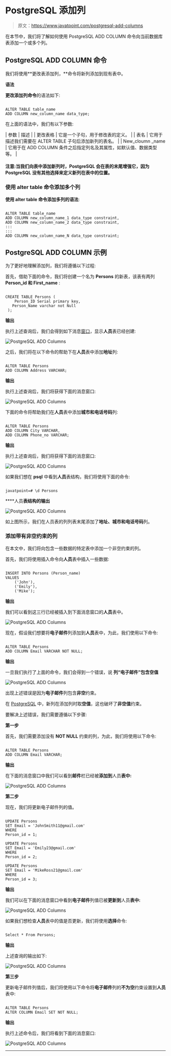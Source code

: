 # PostgreSQL 添加列

> 原文：<https://www.javatpoint.com/postgresql-add-columns>

在本节中，我们将了解如何使用 PostgreSQL ADD COLUMN 命令向当前数据库表添加一个或多个列。

## PostgreSQL ADD COLUMN 命令

我们将使用**更改表添加列，**命令将新列添加到现有表中。

**语法**

**更改添加列命令**的语法如下:

```

ALTER TABLE table_name
ADD COLUMN new_column_name data_type;

```

在上面的语法中，我们有以下参数:

| 参数 | 描述 |
| 更改表格 | 它是一个子句，用于修改表的定义。 |
| 表名 | 它用于描述我们需要在 ALTER TABLE 子句后添加新列的表名。 |
| New_cloumn _name | 它用于在 ADD COLUMN 条件之后指定列名及其属性，如默认值、数据类型等。 |

#### 注意:当我们向表中添加新列时，PostgreSQL 会在表的末尾增强它，因为 PostgreSQL 没有其他选择来定义新列在表中的位置。

### 使用 alter table 命令添加多个列

**使用 alter table 命令添加多列的语法**:

```

ALTER TABLE table_name
ADD COLUMN new_column_name_1 data_type constraint,
ADD COLUMN new_column_name_2 data_type constraint,
:::
:::
ADD COLUMN new_column_name_N data_type constraint;

```

## PostgreSQL ADD COLUMN 示例

为了更好地理解添加列，我们将遵循以下过程:

首先，借助下面的命令，我们将创建一个名为 **Persons** 的新表，该表有两列 **Person_id 和 First_name** :

```

CREATE TABLE Persons (
    Person_ID Serial primary key,
   Person_Name varchar not Null     
 );

```

**输出**

执行上述查询后，我们会得到如下消息[窗口](https://www.javatpoint.com/windows)，显示**人员**表已经创建:

![PostgreSQL ADD Columns](img/c55d5c64ddd0845fe6fdce62fdf89ecd.png)

之后，我们将在以下命令的帮助下在**人员**表中添加**地址**列:

```

ALTER TABLE Persons 
ADD COLUMN Address VARCHAR;

```

**输出**

执行上述查询后，我们将获得下面的消息窗口:

![PostgreSQL ADD Columns](img/49d01752a1f81c7b279de78d59c3f1a8.png)

下面的命令将帮助我们在**人员**表中添加**城市和电话号码**列:

```

ALTER TABLE Persons 
ADD COLUMN City VARCHAR,
ADD COLUMN Phone_no VARCHAR;

```

**输出**

执行上述查询后，我们将获得下面的消息窗口:

![PostgreSQL ADD Columns](img/caa7e913f957e0ec485e3d3106b08e41.png)

如果我们想在 **psql** 中看到**人员**表结构，我们将使用下面的命令:

```

javatpoint=# \d Persons                                  

```

****人员**表结构的输出**

![PostgreSQL ADD Columns](img/f06c823f5381a7ff4efa3033b13f7123.png)

如上图所示，我们在人员表的列列表末尾添加了**地址、城市和电话号码**列。

### 添加带有非空约束的列

在本文中，我们将向包含一些数据的特定表中添加一个非空约束的列。

首先，我们将使用插入命令向**人员**表中插入一些数据:

```

INSERT INTO Persons (Person_name)
VALUES
	('John'),
	('Emily'),
	('Mike');

```

**输出**

我们可以看到这三行已经被插入到下面消息窗口的**人员**表中。

![PostgreSQL ADD Columns](img/68e4089c117470e986d26bdbc3e02dbd.png)

现在，假设我们想要将**电子邮件**列添加到**人员**表中，为此，我们使用以下命令:

```

ALTER TABLE Persons 
ADD COLUMN Email VARCHAR NOT NULL;

```

**输出**

一旦我们执行了上面的命令，我们会得到一个错误，说
**列“电子邮件”包含空值**

![PostgreSQL ADD Columns](img/6cb7edd4e9ba1891c3e92abe2e839c73.png)

出现上述错误是因为**电子邮件**列包含**非空**约束。

在 [PostgreSQL](https://www.javatpoint.com/postgresql-tutorial) 中，新列在添加列时取**空值**，这也破坏了**非空值**约束。

要解决上述错误，我们需要遵循以下步骤:

**第一步**

首先，我们需要添加没有 **NOT NULL** 约束的列，为此，我们将使用以下命令:

```

ALTER TABLE Persons 
ADD COLUMN Email VARCHAR;

```

**输出**

在下面的消息窗口中我们可以看到**邮件**栏已经被**添加到**人员**表中:**

![PostgreSQL ADD Columns](img/fbedc507d2f10d8c90187e005f63ecde.png)

**第二步**

现在，我们将更新电子邮件列的值。

```

UPDATE Persons
SET Email = 'JohnSmith11@gmail.com'
WHERE
Person_id = 1;

UPDATE Persons
SET Email = 'Emily23@gmail.com'
WHERE
Person_id = 2;

UPDATE Persons
SET Email = 'MikeRoss21@gmail.com'
WHERE
Person_id = 3;

```

**输出**

我们可以在下面的消息窗口中看到**电子邮件**列值已被**更新到**人员**表中:**

![PostgreSQL ADD Columns](img/654c4d2ad7730bc4a6dbc58ffe4f70aa.png)

如果我们想检查**人员**表中的值是否更新，我们将使用**选择**命令:

```

Select * From Persons;

```

**输出**

上述查询的输出如下:

![PostgreSQL ADD Columns](img/4f5f8197a0aa4189d2c210b7888529de.png)

**第三步**

更新电子邮件列值后，我们将使用以下命令将**电子邮件**列的**不为空**约束设置到**人员**表中:

```

ALTER TABLE Persons
ALTER COLUMN Email SET NOT NULL;

```

**输出**

执行上述命令后，我们将看到下面的消息窗口:

![PostgreSQL ADD Columns](img/a7de710a630b9a999cc62b334d130832.png)

* * *